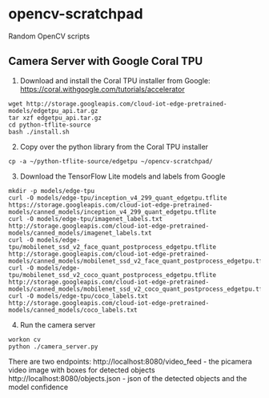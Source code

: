 # opencv-scratchpad
Random OpenCV scripts

## Camera Server with Google Coral TPU
1. Download and install the Coral TPU installer from Google: https://coral.withgoogle.com/tutorials/accelerator
```
wget http://storage.googleapis.com/cloud-iot-edge-pretrained-models/edgetpu_api.tar.gz
tar xzf edgetpu_api.tar.gz
cd python-tflite-source
bash ./install.sh
```

2. Copy over the python library from the Coral TPU installer
```
cp -a ~/python-tflite-source/edgetpu ~/opencv-scratchpad/
```

3. Download the TensorFlow Lite models and labels from Google
```
mkdir -p models/edge-tpu
curl -O models/edge-tpu/inception_v4_299_quant_edgetpu.tflite https://storage.googleapis.com/cloud-iot-edge-pretrained-models/canned_models/inception_v4_299_quant_edgetpu.tflite
curl -O models/edge-tpu/imagenet_labels.txt http://storage.googleapis.com/cloud-iot-edge-pretrained-models/canned_models/imagenet_labels.txt
curl -O models/edge-tpu/mobilenet_ssd_v2_face_quant_postprocess_edgetpu.tflite http://storage.googleapis.com/cloud-iot-edge-pretrained-models/canned_models/mobilenet_ssd_v2_face_quant_postprocess_edgetpu.tflite
curl -O models/edge-tpu/mobilenet_ssd_v2_coco_quant_postprocess_edgetpu.tflite http://storage.googleapis.com/cloud-iot-edge-pretrained-models/canned_models/mobilenet_ssd_v2_coco_quant_postprocess_edgetpu.tflite
curl -O models/edge-tpu/coco_labels.txt http://storage.googleapis.com/cloud-iot-edge-pretrained-models/canned_models/coco_labels.txt
```

4. Run the camera server
```
workon cv
python ./camera_server.py
```

There are two endpoints:
http://localhost:8080/video_feed - the picamera video image with boxes for detected objects
http://localhost:8080/objects.json - json of the detected objects and the model confidence
